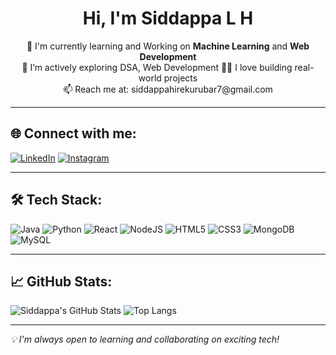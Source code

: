 <h1 align="center">Hi, I'm Siddappa L H</h1>

<p align="center">
🚀 I'm currently learning  and Working on <strong>Machine Learning</strong> and <strong>Web Development</strong><br>
🌱 I’m actively exploring DSA, Web Development
👨‍💻 I love building real-world projects<br>
📫 Reach me at: siddappahirekurubar7@gmail.com
</p>

---

## 🌐 Connect with me:
[![LinkedIn](https://img.shields.io/badge/LinkedIn-%230077B5.svg?style=for-the-badge&logo=linkedin&logoColor=white)](https://linkedin.com/in/siddappa-hirekurubar-5b39b025a)
[![Instagram](https://img.shields.io/badge/Instagram-%23E4405F.svg?style=for-the-badge&logo=instagram&logoColor=white)](https://instagram.com/siddappa_l_h_07)


---

## 🛠️ Tech Stack:
![Java](https://img.shields.io/badge/Java-%23ED8B00.svg?style=for-the-badge&logo=java&logoColor=white)
![Python](https://img.shields.io/badge/Python-3776AB?style=for-the-badge&logo=python&logoColor=white)
![React](https://img.shields.io/badge/React-20232A?style=for-the-badge&logo=react&logoColor=61DAFB)
![NodeJS](https://img.shields.io/badge/Node.js-339933?style=for-the-badge&logo=node.js&logoColor=white)
![HTML5](https://img.shields.io/badge/HTML5-E34F26?style=for-the-badge&logo=html5&logoColor=white)
![CSS3](https://img.shields.io/badge/CSS3-1572B6?style=for-the-badge&logo=css3&logoColor=white)
![MongoDB](https://img.shields.io/badge/MongoDB-4EA94B?style=for-the-badge&logo=mongodb&logoColor=white)
![MySQL](https://img.shields.io/badge/MySQL-005C84?style=for-the-badge&logo=mysql&logoColor=white)

---

## 📈 GitHub Stats:
![Siddappa's GitHub Stats](https://github-readme-stats.vercel.app/api?username=Siddappag&show_icons=true&theme=radical)
![Top Langs](https://github-readme-stats.vercel.app/api/top-langs/?username=Siddappag&layout=compact&theme=radical)

---

_💡 I'm always open to learning and collaborating on exciting tech!_
